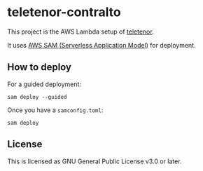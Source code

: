 # teletenor-contralto

This project is the AWS Lambda setup of [teletenor](https://github.com/tabby-jun/teletenor).

It uses [AWS SAM (Serverless Application Model)](https://docs.aws.amazon.com/serverless-application-model/latest/developerguide/what-is-sam.html) for deployment.

## How to deploy

For a guided deployment:

```
sam deploy --guided
```

Once you have a `samconfig.toml`:

```
sam deploy
```

## License

This is licensed as GNU General Public License v3.0 or later.